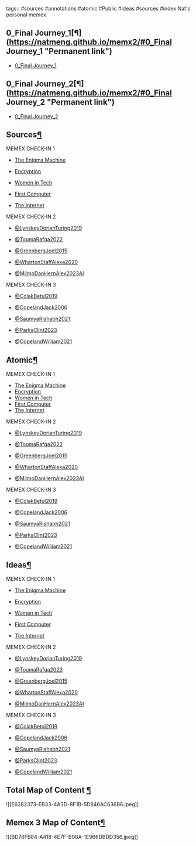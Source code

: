 tags:: #sources #annotations #atomic #Public #ideas #sources #index
Nat's personal memex



## 0_Final Journey_1[¶](https://natmeng.github.io/memx2/#0_Final Journey_1 "Permanent link")
-   [0_Final Journey_1](https://natmeng.github.io/memx2/0_Final_Journey_1/)



## 0_Final Journey_2[¶](https://natmeng.github.io/memx2/#0_Final Journey_2 "Permanent link")
-   [0_Final Journey_2](https://natmeng.github.io/memx2/0_Final_Journey_2/)



## Sources[¶](https://natmeng.github.io/memx2/#sources "Permanent link")

MEMEX CHECK-IN 1

-   [The Enigma Machine](https://natmeng.github.io/memx2/sources/Enigma_Machine/)

-   [Encryption](https://natmeng.github.io/memx2/sources/Encryption/)

-   [Women in Tech](https://natmeng.github.io/memx2/sources/Women_In_Tech/)

-   [First Computer](https://natmeng.github.io/memx2/sources/The_First_Computer/)

-   [The Internet](https://natmeng.github.io/memx2/sources/The_Internet/)


MEMEX CHECK-IN 2

-   [@LynskeyDorianTuring2019](https://natmeng.github.io/memx2/sources/@LynskeyDorianTuring2019/)

-  [@ToumaRafqa2022](https://natmeng.github.io/memx2/sources/ToumaRafqa2022/)

-  [@GreenbergJoel2015](https://natmeng.github.io/memx2/sources/@GreenbergJoel2015/)

-  [@WhartonStaffAlexa2020](https://natmeng.github.io/memx2/sources/@WhartonStaffAlexa2020/)

-  [@MilmoDanHernAlex2023AI](https://natmeng.github.io/memx2/sources/@MilmoDanHernAlex2023AI/)

MEMEX CHECK-IN 3

-   [@ColakBetul2019](https://natmeng.github.io/memx2/sources/@ColakBetul2019/)

-  [@CopelandJack2006](https://natmeng.github.io/memx2/sources/@CopelandJack2006/)

-  [@SaumyaRishabh2021](https://natmeng.github.io/memx2/sources/@SaumyaRishabh2021/)

-  [@ParksClint2023](https://natmeng.github.io/memx2/sources/@ParksClint2023/)

-  [@CopelandWilliam2021](https://natmeng.github.io/memx2/sources/@CopelandWilliam2021/)


## Atomic[¶](https://natmeng.github.io/memx2/#atomic "Permanent link")

MEMEX CHECK-IN 1

-   [The Enigma Machine](https://natmeng.github.io/memx2/atomic/Enigma/)
-   [Encryption](https://natmeng.github.io/memx2/atomic/Encryption/)
-   [Women in Tech](https://natmeng.github.io/memx2/atomic/Women_In_Tech/)
-   [First Computer](https://natmeng.github.io/memx2/atomic/First_Computer/)
-   [The Internet](https://natmeng.github.io/memx2/atomic/The_Internet/)

MEMEX CHECK-IN 2

-   [@LynskeyDorianTuring2019](https://natmeng.github.io/memx2/atomic/@LynskeyDorianTuring2019/)

-  [@ToumaRafqa2022](https://natmeng.github.io/memx2/atomic/ToumaRafqa2022/)

-  [@GreenbergJoel2015](https://natmeng.github.io/memx2/atomic/@GreenbergJoel2015/)

-  [@WhartonStaffAlexa2020](https://natmeng.github.io/memx2/atomic/@WhartonStaffAlexa2020/)

-  [@MilmoDanHernAlex2023AI](https://natmeng.github.io/memx2/atomic/@MilmoDanHernAlex2023AI/)

MEMEX CHECK-IN 3

-   [@ColakBetul2019](https://natmeng.github.io/memx2/atomic/@ColakBetul2019/)

-  [@CopelandJack2006](https://natmeng.github.io/memx2/atomic/@CopelandJack2006/)

-  [@SaumyaRishabh2021](https://natmeng.github.io/memx2/atomic/@SaumyaRishabh2021/)

-  [@ParksClint2023](https://natmeng.github.io/memx2/atomic/@ParksClint2023/)

-  [@CopelandWilliam2021](https://natmeng.github.io/memx2/atomic/@CopelandWilliam2021/)

## Ideas[¶](https://natmeng.github.io/memx2/#ideas "Permanent link")

MEMEX CHECK-IN 1

-   [The Enigma Machine](https://natmeng.github.io/memx2/ideas/Enigma/)

-   [Encryption](https://natmeng.github.io/memx2/ideas/Encryption/)

-   [Women in Tech](https://natmeng.github.io/memx2/ideas/Women_In_Tech/)

-   [First Computer](https://natmeng.github.io/memx2/ideas/First_Computer/)

-   [The Internet](https://natmeng.github.io/memx2/ideas/The_Internet/)



MEMEX CHECK-IN 2

-   [@LynskeyDorianTuring2019](https://natmeng.github.io/memx2/ideas/@LynskeyDorianTuring2019/)

-  [@ToumaRafqa2022](https://natmeng.github.io/memx2/ideas/@ToumaRafqa2022/)

-  [@GreenbergJoel2015](https://natmeng.github.io/memx2/ideas/@GreenbergJoel2015/)

-  [@WhartonStaffAlexa2020](https://natmeng.github.io/memx2/ideas/@WhartonStaffAlexa2020/)

-  [@MilmoDanHernAlex2023AI](https://natmeng.github.io/memx2/ideas/@MilmoDanHernAlex2023AI/)

MEMEX CHECK-IN 3

-   [@ColakBetul2019](https://natmeng.github.io/memx2/ideas/@ColakBetul2019/)

-  [@CopelandJack2006](https://natmeng.github.io/memx2/ideas/@CopelandJack2006/)

-  [@SaumyaRishabh2021](https://natmeng.github.io/memx2/ideas/@SaumyaRishabh2021/)

-  [@ParksClint2023](https://natmeng.github.io/memx2/ideas/@ParksClint2023/)

-  [@CopelandWilliam2021](https://natmeng.github.io/memx2/ideas/@CopelandWilliam2021/)


## Total Map of Content [¶](https://natmeng.github.io/memx2/#Total-map-of-content "Permanent link")

![[E6282373-EB33-4A3D-8F1B-5D846AC636B6.jpeg]]


## Memex 3 Map of Content[¶](https://natmeng.github.io/memx2/#Memex-2-map-of-content "Permanent link")


![[BD76FB84-A418-4E7F-B08A-1E966DBDD356.jpeg]]
